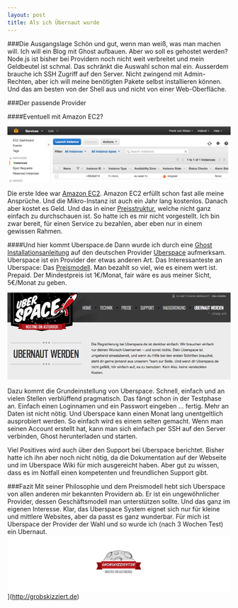 ```yaml
---
layout: post
title: Als ich Übernaut wurde
---
```



###Die Ausgangslage
Schön und gut, wenn man weiß, was man machen will. Ich will ein Blog mit Ghost aufbauen. Aber wo soll es gehostet werden? Node.js ist bisher bei Providern noch nicht weit verbreitet und mein Geldbeutel ist schmal. Das schränkt die Auswahl schon mal ein. 
Ausserdem brauche ich SSH Zugriff auf den Server. Nicht zwingend mit Admin-Rechten, aber ich will meine benötigten Pakete selbst installieren können. Und das am besten von der Shell aus und nicht von einer Web-Oberfläche.

###Der passende Provider

####Eventuell mit Amazon EC2?

![Amazon EC2](/images/EC2_Management_Console.png)

Die erste Idee war [Amazon EC2](http://aws.amazon.com/de/ec2/). Amazon EC2 erfüllt schon fast alle meine Ansprüche. Und die Mikro-Instanz ist auch ein Jahr lang kostenlos. Danach aber kostet es Geld. Und das in einer [Preisstruktur](http://aws.amazon.com/de/ec2/pricing/), welche nicht ganz einfach zu durchschauen ist. So hatte ich es mir nicht vorgestellt. Ich bin zwar bereit, für einen Service zu bezahlen, aber eben nur in einem gewissen Rahmen.

####Und hier kommt Uberspace.de
Dann wurde ich durch eine [Ghost Installationsanleitung](https://postpoeia.name/blogs/mytho/2013/09/21/ghost-auf-uberspace-installieren/) auf den deutschen Provider [Uberspace](http://uberspace.de) aufmerksam. Uberspace ist ein Provider der etwas anderen Art. Das Interessanteste an Uberspace: Das [Preismodell](https://uberspace.de/prices). Man bezahlt so viel, wie es einem wert ist. Prepaid. Der Mindestpreis ist 1€/Monat, fair wäre es aus meiner Sicht, 5€/Monat zu geben.

![Ubernaut werden](/images/Ubernaut_werden___Uberspace_de.png)

Dazu kommt die Grundeinstellung von Uberspace. Schnell, einfach und an vielen Stellen verblüffend pragmatisch. Das fängt schon in der Testphase an. Einfach einen Loginnamen und ein Passwort eingeben ... fertig. Mehr an Daten ist nicht nötig. Und Uberspace kann einen Monat lang unentgeltlich ausprobiert werden. So einfach wird es einem selten gemacht. 
Wenn man seinen Account erstellt hat, kann man sich einfach per SSH auf den Server verbinden, Ghost herunterladen und starten.

Viel Positives wird auch über den Support bei Uberspace berichtet. Bisher hatte ich ihn aber noch nicht nötig, da die Dokumentation auf der Webseite und im Uberspace Wiki für mich ausgereicht haben. Aber gut zu wissen, dass es im Notfall einen kompetenten und freundlichen Support gibt.

###Fazit
Mit  seiner Philosophie und dem Preismodell hebt sich Uberspace von allen anderen mir bekannten Providern ab. Er ist ein ungewöhnlicher Provider, dessen Geschäftsmodell man unterstützen sollte. Und das ganz im eigenen Interesse. Klar, das Uberspace System eignet sich nur für kleine und mittlere Websites, aber da passt es ganz wunderbar. Für mich ist Uberspace der Provider der Wahl und so wurde ich (nach 3 Wochen Test) ein Ubernaut.
![Grobskiziert.de auf Uberspace](/images/grobskizziert_uberspace.png)](http://grobskizziert.de)

